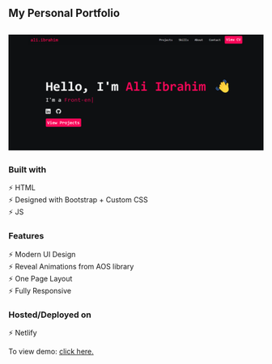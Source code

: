 ## My Personal Portfolio

<h2 align="center">
  <img src="/assets/img/portfolio.webp" alt="" width="600px" />
  <br>
</h2>

### Built with

⚡️ HTML\
⚡️ Designed with Bootstrap + Custom CSS\
⚡️ JS

### Features

⚡️ Modern UI Design\
⚡️ Reveal Animations from AOS library\
⚡️ One Page Layout\
⚡️ Fully Responsive

### Hosted/Deployed on

⚡️ Netlify

To view demo: [click here.](https://alibrahim.netlify.app/)
